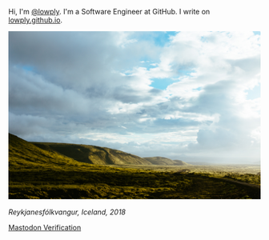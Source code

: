 Hi, I'm [@lowply](https://github.com/lowply). I'm a Software Engineer at GitHub. I write on [lowply.github.io](https://lowply.github.io).

![](./assets/IMG_9332.jpg)

_Reykjanesfólkvangur, Iceland, 2018_

<a rel="me" href="https://mastodon.social/@lowply">Mastodon Verification</a>
